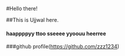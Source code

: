 #Hello there!

##This is Ujjwal here.
####  haappppyy  ttoo  sseeee  yyoouu  heerree

###github profile(https://github.com/zzz1234)
